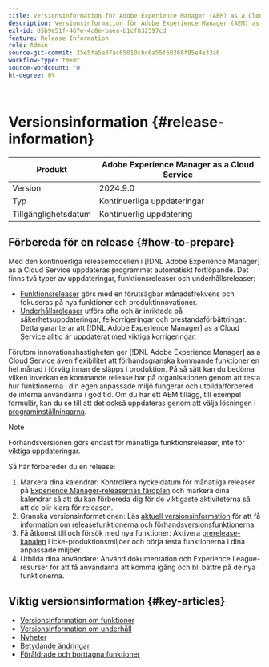 ```yaml
---
title: Versionsinformation för Adobe Experience Manager (AEM) as a Cloud Service.
description: Versionsinformation för Adobe Experience Manager (AEM) as a Cloud Service.
exl-id: 05b9e51f-467e-4c8e-baea-b1cf832597cd
feature: Release Information
role: Admin
source-git-commit: 25e5fa5a37ac65010cbc6a55f50268f95e4e33a6
workflow-type: tm+mt
source-wordcount: '0'
ht-degree: 0%

---
```



# Versionsinformation {#release-information}

| Produkt | Adobe Experience Manager as a Cloud Service |
|---|---|
| Version | 2024.9.0 |
| Typ | Kontinuerliga uppdateringar |
| Tillgänglighetsdatum | Kontinuerlig uppdatering |

## Förbereda för en release {#how-to-prepare}

Med den kontinuerliga releasemodellen i [!DNL Adobe Experience Manager] as a Cloud Service uppdateras programmet automatiskt fortlöpande. Det finns två typer av uppdateringar, funktionsreleaser och underhållsreleaser:

* [Funktionsreleaser](/help/release-notes/release-notes-cloud/release-notes-current.md) görs med en förutsägbar månadsfrekvens och fokuseras på nya funktioner och produktinnovationer.
* [Underhållsreleaser](/help/release-notes/maintenance/latest.md) utförs ofta och är inriktade på säkerhetsuppdateringar, felkorrigeringar och prestandaförbättringar. Detta garanterar att [!DNL Adobe Experience Manager] as a Cloud Service alltid är uppdaterat med viktiga korrigeringar.

Förutom innovationshastigheten ger [!DNL Adobe Experience Manager] as a Cloud Service även flexibilitet att förhandsgranska kommande funktioner en hel månad i förväg innan de släpps i produktion. På så sätt kan du bedöma vilken inverkan en kommande release har på organisationen genom att testa hur funktionerna i din egen anpassade miljö fungerar och utbilda/förbered de interna användarna i god tid. Om du har ett AEM tillägg, till exempel formulär, kan du se till att det också uppdateras genom att välja lösningen i [programinställningarna](/help/implementing/cloud-manager/getting-access-to-aem-in-cloud/creating-production-programs.md).

>[!NOTE]
>
>Förhandsversionen görs endast för månatliga funktionsreleaser, inte för viktiga uppdateringar.

Så här förbereder du en release:

1. Markera dina kalendrar: Kontrollera nyckeldatum för månatliga releaser på [Experience Manager-releasernas färdplan](https://experienceleague.adobe.com/docs/experience-manager-release-information/aem-release-updates/update-releases-roadmap.html#aem-as-cloud-service) och markera dina kalendrar så att du kan förbereda dig för de viktigaste aktiviteterna så att de blir klara för releasen.
1. Granska versionsinformationen: Läs [aktuell versionsinformation](/help/release-notes/release-notes-cloud/release-notes-current.md) för att få information om releasefunktionerna och förhandsversionsfunktionerna.
1. Få åtkomst till och försök med nya funktioner: Aktivera [prerelease-kanalen](/help/release-notes/prerelease.md) i icke-produktionsmiljöer och börja testa funktionerna i dina anpassade miljöer.
1. Utbilda dina användare: Använd dokumentation och Experience League-resurser för att få användarna att komma igång och bli bättre på de nya funktionerna.

## Viktig versionsinformation {#key-articles}

* [Versionsinformation om funktioner](/help/release-notes/release-notes-cloud/release-notes-current.md)
* [Versionsinformation om underhåll](/help/release-notes/maintenance/latest.md)
* [Nyheter](what-is-new.md)
* [Betydande ändringar](aem-cloud-changes.md)
* [Föråldrade och borttagna funktioner](deprecated-removed-features.md)
